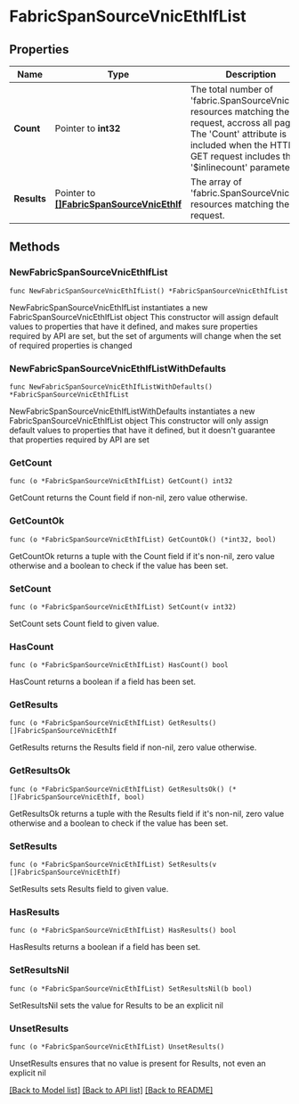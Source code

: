 # FabricSpanSourceVnicEthIfList

## Properties

Name | Type | Description | Notes
------------ | ------------- | ------------- | -------------
**Count** | Pointer to **int32** | The total number of &#39;fabric.SpanSourceVnicEthIf&#39; resources matching the request, accross all pages. The &#39;Count&#39; attribute is included when the HTTP GET request includes the &#39;$inlinecount&#39; parameter. | [optional] 
**Results** | Pointer to [**[]FabricSpanSourceVnicEthIf**](FabricSpanSourceVnicEthIf.md) | The array of &#39;fabric.SpanSourceVnicEthIf&#39; resources matching the request. | [optional] 

## Methods

### NewFabricSpanSourceVnicEthIfList

`func NewFabricSpanSourceVnicEthIfList() *FabricSpanSourceVnicEthIfList`

NewFabricSpanSourceVnicEthIfList instantiates a new FabricSpanSourceVnicEthIfList object
This constructor will assign default values to properties that have it defined,
and makes sure properties required by API are set, but the set of arguments
will change when the set of required properties is changed

### NewFabricSpanSourceVnicEthIfListWithDefaults

`func NewFabricSpanSourceVnicEthIfListWithDefaults() *FabricSpanSourceVnicEthIfList`

NewFabricSpanSourceVnicEthIfListWithDefaults instantiates a new FabricSpanSourceVnicEthIfList object
This constructor will only assign default values to properties that have it defined,
but it doesn't guarantee that properties required by API are set

### GetCount

`func (o *FabricSpanSourceVnicEthIfList) GetCount() int32`

GetCount returns the Count field if non-nil, zero value otherwise.

### GetCountOk

`func (o *FabricSpanSourceVnicEthIfList) GetCountOk() (*int32, bool)`

GetCountOk returns a tuple with the Count field if it's non-nil, zero value otherwise
and a boolean to check if the value has been set.

### SetCount

`func (o *FabricSpanSourceVnicEthIfList) SetCount(v int32)`

SetCount sets Count field to given value.

### HasCount

`func (o *FabricSpanSourceVnicEthIfList) HasCount() bool`

HasCount returns a boolean if a field has been set.

### GetResults

`func (o *FabricSpanSourceVnicEthIfList) GetResults() []FabricSpanSourceVnicEthIf`

GetResults returns the Results field if non-nil, zero value otherwise.

### GetResultsOk

`func (o *FabricSpanSourceVnicEthIfList) GetResultsOk() (*[]FabricSpanSourceVnicEthIf, bool)`

GetResultsOk returns a tuple with the Results field if it's non-nil, zero value otherwise
and a boolean to check if the value has been set.

### SetResults

`func (o *FabricSpanSourceVnicEthIfList) SetResults(v []FabricSpanSourceVnicEthIf)`

SetResults sets Results field to given value.

### HasResults

`func (o *FabricSpanSourceVnicEthIfList) HasResults() bool`

HasResults returns a boolean if a field has been set.

### SetResultsNil

`func (o *FabricSpanSourceVnicEthIfList) SetResultsNil(b bool)`

 SetResultsNil sets the value for Results to be an explicit nil

### UnsetResults
`func (o *FabricSpanSourceVnicEthIfList) UnsetResults()`

UnsetResults ensures that no value is present for Results, not even an explicit nil

[[Back to Model list]](../README.md#documentation-for-models) [[Back to API list]](../README.md#documentation-for-api-endpoints) [[Back to README]](../README.md)


